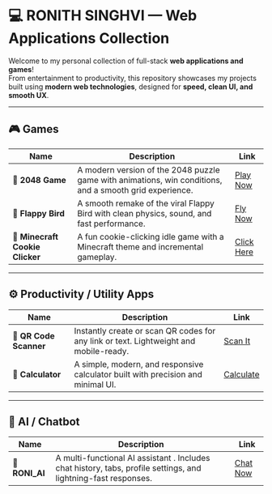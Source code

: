 # 💻 RONITH SINGHVI — Web Applications Collection

Welcome to my personal collection of full-stack **web applications and games**!  
From entertainment to productivity, this repository showcases my projects built using **modern web technologies**, designed for **speed, clean UI, and smooth UX**.

---

## 🎮 Games

| Name | Description | Link |
|------|--------------|------|
| 🧩 **2048 Game** | A modern version of the 2048 puzzle game with animations, win conditions, and a smooth grid experience. | [Play Now](https://2048-game-ronisinghvis.on.drv.tw/www.2048game.com/2048_game.html) |
| 🐤 **Flappy Bird** | A smooth remake of the viral Flappy Bird with clean physics, sound, and fast performance. | [Fly Now](https://zingy-marigold-f38204.netlify.app/) |
| 🍪 **Minecraft Cookie Clicker** | A fun cookie-clicking idle game with a Minecraft theme and incremental gameplay. | [Click Here](https://minecraftcookieclicker.on.drv.tw/www.minecraft_cookie_clicker.com/Minecraft_Cookie_clicker.html) |

---

## ⚙️ Productivity / Utility Apps

| Name | Description | Link |
|------|--------------|------|
| 🔳 **QR Code Scanner** | Instantly create or scan QR codes for any link or text. Lightweight and mobile-ready. | [Scan It](https://capable-flan-bc8ec6.netlify.app/) |
| 🧮 **Calculator** | A simple, modern, and responsive calculator built with precision and minimal UI. | [Calculate](https://classy-lollipop-08dec4.netlify.app/) |

---

## 🤖 AI / Chatbot

| Name | Description | Link |
|------|--------------|------|
| 💬 **RONI_AI** | A multi-functional AI assistant . Includes chat history, tabs, profile settings, and lightning-fast responses. | [Chat Now](https://ronai.lovable.app/) |
